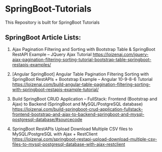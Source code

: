 # SpringBoot-Tutorials
This Repository is built for SpringBoot Tutorials

SpringBoot Article Lists:
------------------------

1. Ajax Pagination Filtering and Sorting with Bootstrap Table & SpringBoot RestAPI Example – JQuery Ajax Tutorial
https://loizenai.com/jquery-ajax-pagination-filtering-sorting-tutorial-bootstrap-table-springboot-restapis-examples/

2. [Angular SpringBoot] Angular Table Pagination Filtering Sorting with SpringBoot RestAPIs + Bootstrap Example – Angular 10-9-8-6 Tutorial
https://loizenai.com/build-angular-table-pagination-filtering-sorting-with-springboot-restapis-example-tutorial/

3. Build SpringBoot CRUD Application – FullStack: Frontend (Bootstrap and Ajax) to Backend (SpringBoot and MySQL/PostgreSQL database)
https://loizenai.com/build-springboot-crud-application-fullstack-frontend-bootstrap-and-ajax-to-backend-springboot-and-mysql-postgresql-database/#sourcecode

4. SpringBoot RestAPIs Upload Download Multiple CSV files to MySQL/PostgreSQL with Ajax + RestClient
https://loizenai.com/springboot-restapi-upload-download-multiple-csv-files-to-mysql-postgresql-database-with-ajax-restclient
